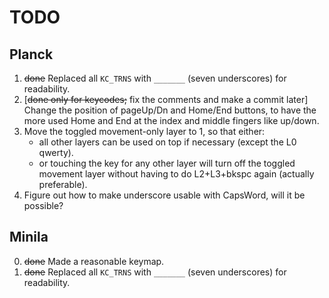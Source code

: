 # TODO

## Planck
1. <s>done</s> Replaced all `KC_TRNS` with `_______` (seven underscores) for readability.
2. [<s>done only for keycodes;</s> fix the comments and make a commit later] Change the position of pageUp/Dn and Home/End buttons, to have the more used Home and End at the index and middle fingers like up/down.
3. Move the toggled movement-only layer to 1, so that either:
    * all other layers can be used on top if necessary (except the L0 qwerty).
    * or touching the key for any other layer will turn off the toggled movement layer without having to do L2+L3+bkspc again (actually preferable).
4. Figure out how to make underscore usable with CapsWord, will it be possible?

## Minila
0. <s>done</s> Made a reasonable keymap.
1. <s>done</s> Replaced all `KC_TRNS` with `_______` (seven underscores) for readability.
